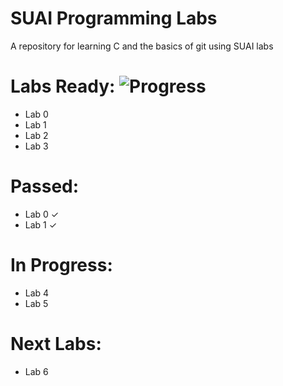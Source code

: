 # SUAI Programming Labs

A repository for learning C and the basics of git using SUAI labs

# Labs Ready: ![Progress](https://progress-bar.dev/4/?scale=7&suffix=%20%2F%207)

* Lab 0
* Lab 1
* Lab 2
* Lab 3

# Passed:

* Lab 0 ✓
* Lab 1 ✓

# In Progress:

* Lab 4
* Lab 5

# Next Labs:

* Lab 6

